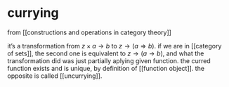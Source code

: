 # currying
from [[constructions and operations in category theory]]

it’s a transformation from $z \times a \to b$ to $z \to (a \Rightarrow b)$. if we are in [[category of sets]], the second one is equivalent to $z \to (a \to b)$, and what the transformation did was just partially aplying given function. the curred function exists and is unique, by definition of [[function object]].
the opposite is called [[uncurrying]].